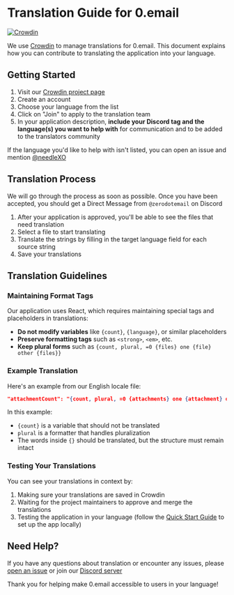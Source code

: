 # Translation Guide for 0.email

[![Crowdin](https://badges.crowdin.net/0email/localized.svg)](https://crowdin.com/project/0email)

We use [Crowdin](https://crowdin.com/project/0email) to manage translations for 0.email. This document explains how you can contribute to translating the application into your language.

## Getting Started

1. Visit our [Crowdin project page](https://crowdin.com/project/0email)
2. Create an account
3. Choose your language from the list
4. Click on "Join" to apply to the translation team
5. In your application description, **include your Discord tag and the language(s) you want to help with** for communication and to be added to the translators community

If the language you'd like to help with isn't listed, you can open an issue and mention [@needleXO](https://github.com/needleXO)

## Translation Process

We will go through the process as soon as possible. Once you have been accepted, you should get a Direct Message from `@zerodotemail` on Discord

1. After your application is approved, you'll be able to see the files that need translation
2. Select a file to start translating
3. Translate the strings by filling in the target language field for each source string
4. Save your translations

## Translation Guidelines

### Maintaining Format Tags

Our application uses React, which requires maintaining special tags and placeholders in translations:

- **Do not modify variables** like `{count}`, `{language}`, or similar placeholders
- **Preserve formatting tags** such as `<strong>`, `<em>`, etc.
- **Keep plural forms** such as `{count, plural, =0 {files} one {file} other {files}}`

### Example Translation

Here's an example from our English locale file:

```json
"attachmentCount": "{count, plural, =0 {attachments} one {attachment} other {attachments}}",
```

In this example:
- `{count}` is a variable that should not be translated
- `plural` is a formatter that handles pluralization
- The words inside `{}` should be translated, but the structure must remain intact

### Testing Your Translations

You can see your translations in context by:

1. Making sure your translations are saved in Crowdin
2. Waiting for the project maintainers to approve and merge the translations
3. Testing the application in your language (follow the [Quick Start Guide](../README.md#quick-start-guide) to set up the app locally)

## Need Help?

If you have any questions about translation or encounter any issues, please [open an issue](https://github.com/Mail-0/Zero/issues) or join our [Discord server](https://discord.gg/NaK85MSzND)

Thank you for helping make 0.email accessible to users in your language! 
